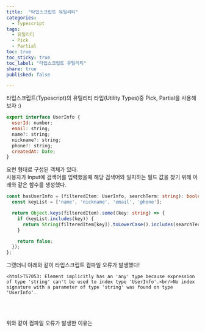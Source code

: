 ```yaml
---
title:  "타입스크립트 유틸리티"
categories: 
  - Typescript
tags:
  - 유틸리티
  - Pick
  - Partial
toc: true
toc_sticky: true
toc_label: "타입스크립트 유틸리티"
share: true
published: false

---
```


타입스크립트(Typescript)의 유틸리티 타입(Utility Types)중 Pick, Partial을 사용해보자 :)  

```javascript
export interface UserInfo {
  userId: number;
  email: string;
  name?: string;
  nickname?: string;
  phone?: string;
  createdAt: Date;
}
```
요런 형태로 구성된 객체가 있다.  
사용자가 Input에 검색어를 입력했을때 해당 검색어와 일치하는 필드 값을 찾기 위해 아래와 같은 함수를 생성했다.  

```typescript
const hasUserInfo = (filteredItem: UserInfo, searchTerm: string): boolean => {
  const keyList = ['name', 'nickname', 'email', 'phone'];

  return Object.keys(filteredItem).some((key: string) => {
    if (keyList.includes(key)) {
      return String(filteredItem[key]).toLowerCase().includes(searchTerm.toLowerCase());
    }

    return false;
  });
};
```

그랬더니 아래와 같이 타입스크립트 컴파일 오류가 발생했다!

`<html>TS7053: Element implicitly has an 'any' type because expression of type 'string' can't be used to index type 'UserInfo'.<br/>No index signature with a parameter of type 'string' was found on type 'UserInfo'.`

<br><br>

위와 같이 컴파일 오류가 발생한 이유는 

